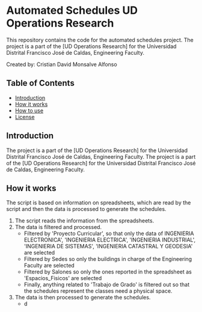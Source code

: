 # Automated Schedules UD Operations Research
This repository contains the code for the automated schedules project. The project is a part of the [UD Operations Research] for the Universidad Distrital Francisco José de Caldas, Engineering Faculty.

Created by: Cristian David Monsalve Alfonso

## Table of Contents
- [Introduction](#introduction)
- [How it works](#how-it-works)
- [How to use](#how-to-use)
- [License](#license)

## Introduction
The project is a part of the [UD Operations Research] for the Universidad Distrital Francisco José de Caldas, Engineering Faculty. The project is a part of the [UD Operations Research] for the Universidad Distrital Francisco José de Caldas, Engineering Faculty.

## How it works
The script is based on information on spreadsheets, which are read by the script and then the data is processed to generate the schedules.

1. The script reads the information from the spreadsheets.
2. The data is filtered and processed.
    - Filtered by 'Proyecto Curricular', so that only the data of INGENIERIA ELECTRONICA', 'INGENIERIA ELECTRICA', 'INGENIERIA INDUSTRIAL', 'INGENIERIA DE SISTEMAS', 'INGENIERIA CATASTRAL Y GEODESIA' are selected
    - Filtered by Sedes so only the buildings in charge of the Engineering Faculty are selected
    - Filtered by Salones so only the ones reported in the spreadsheet as 'Espacios_Fisicos' are selected
    - Finally, anything related to 'Trabajo de Grado' is filtered out so that the schedules represent the classes need a physical space.
3. The data is then processed to generate the schedules.
    - d




